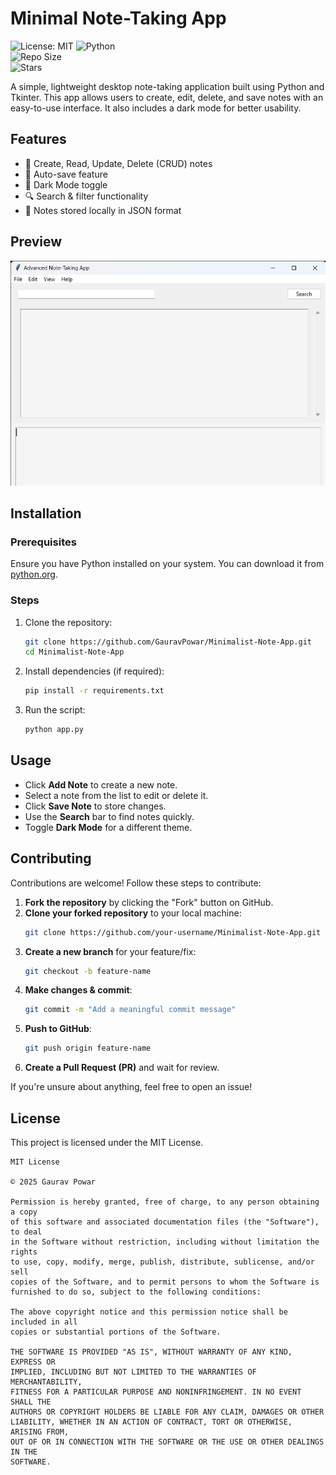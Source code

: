 # Minimal Note-Taking App  

![License: MIT](https://img.shields.io/badge/License-MIT-yellow.svg)
![Python](https://img.shields.io/badge/Python-3.x-blue)  
![Repo Size](https://img.shields.io/github/repo-size/GauravPowar/Minimal_Note_Taking_App)  
![Stars](https://img.shields.io/github/stars/GauravPowar/Minimal_Note_Taking_App?style=social)  

A simple, lightweight desktop note-taking application built using Python and Tkinter. This app allows users to create, edit, delete, and save notes with an easy-to-use interface. It also includes a dark mode for better usability.  

## **Features**  
- 📝 Create, Read, Update, Delete (CRUD) notes  
- 💾 Auto-save feature  
- 🌙 Dark Mode toggle  
- 🔍 Search & filter functionality  
- 📂 Notes stored locally in JSON format  

## **Preview**  
![Minimalist Note-Taking App](https://github.com/GauravPowar/Minimal_Note_Taking_App/blob/main/assets/screenshot_1.png)  

## **Installation**  

### **Prerequisites**  
Ensure you have Python installed on your system. You can download it from [python.org](https://www.python.org/downloads/).  

### **Steps**  
1. Clone the repository:  
   ```sh
   git clone https://github.com/GauravPowar/Minimalist-Note-App.git  
   cd Minimalist-Note-App  
   ```
2. Install dependencies (if required):  
   ```sh
   pip install -r requirements.txt  
   ```
3. Run the script:  
   ```sh
   python app.py  
   ```

## **Usage**  
- Click **Add Note** to create a new note.  
- Select a note from the list to edit or delete it.  
- Click **Save Note** to store changes.  
- Use the **Search** bar to find notes quickly.  
- Toggle **Dark Mode** for a different theme.  

## **Contributing**  
Contributions are welcome! Follow these steps to contribute:  

1. **Fork the repository** by clicking the "Fork" button on GitHub.  
2. **Clone your forked repository** to your local machine:  
   ```sh
   git clone https://github.com/your-username/Minimalist-Note-App.git  
   ```
3. **Create a new branch** for your feature/fix:  
   ```sh
   git checkout -b feature-name  
   ```
4. **Make changes & commit**:  
   ```sh
   git commit -m "Add a meaningful commit message"  
   ```
5. **Push to GitHub**:  
   ```sh
   git push origin feature-name  
   ```
6. **Create a Pull Request (PR)** and wait for review.  

If you're unsure about anything, feel free to open an issue!  

## **License**  

This project is licensed under the MIT License.  

```
MIT License  

© 2025 Gaurav Powar  

Permission is hereby granted, free of charge, to any person obtaining a copy  
of this software and associated documentation files (the "Software"), to deal  
in the Software without restriction, including without limitation the rights  
to use, copy, modify, merge, publish, distribute, sublicense, and/or sell  
copies of the Software, and to permit persons to whom the Software is  
furnished to do so, subject to the following conditions:  

The above copyright notice and this permission notice shall be included in all  
copies or substantial portions of the Software.  

THE SOFTWARE IS PROVIDED "AS IS", WITHOUT WARRANTY OF ANY KIND, EXPRESS OR  
IMPLIED, INCLUDING BUT NOT LIMITED TO THE WARRANTIES OF MERCHANTABILITY,  
FITNESS FOR A PARTICULAR PURPOSE AND NONINFRINGEMENT. IN NO EVENT SHALL THE  
AUTHORS OR COPYRIGHT HOLDERS BE LIABLE FOR ANY CLAIM, DAMAGES OR OTHER  
LIABILITY, WHETHER IN AN ACTION OF CONTRACT, TORT OR OTHERWISE, ARISING FROM,  
OUT OF OR IN CONNECTION WITH THE SOFTWARE OR THE USE OR OTHER DEALINGS IN THE  
SOFTWARE.  
```
